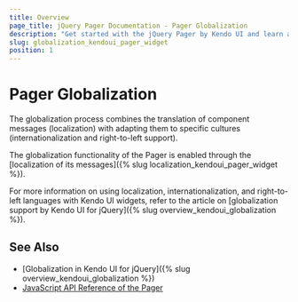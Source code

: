 ```yaml
---
title: Overview
page_title: jQuery Pager Documentation - Pager Globalization
description: "Get started with the jQuery Pager by Kendo UI and learn about the globalization options it supports."
slug: globalization_kendoui_pager_widget
position: 1
---
```


# Pager Globalization

The globalization process combines the translation of component messages (localization) with adapting them to specific cultures (internationalization and right-to-left support).

The globalization functionality of the Pager is enabled through the [localization of its messages]({% slug localization_kendoui_pager_widget %}).

For more information on using localization, internationalization, and right-to-left languages with Kendo UI widgets, refer to the article on [globalization support by Kendo UI for jQuery]({% slug overview_kendoui_globalization %}).

## See Also

* [Globalization in Kendo UI for jQuery]({% slug overview_kendoui_globalization %})
* [JavaScript API Reference of the Pager](/api/javascript/ui/pager)
